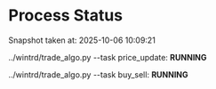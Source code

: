 # Process Status

Snapshot taken at: 2025-10-06 10:09:21

../wintrd/trade_algo.py --task price_update: **RUNNING**

../wintrd/trade_algo.py --task buy_sell: **RUNNING**

